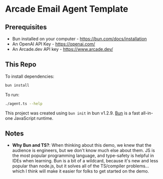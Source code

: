 # Arcade Email Agent Template

## Prerequisites

- Bun installed on your computer - https://bun.com/docs/installation
- An OpenAI API Key - https://openai.com/
- An Arcade.dev API key - https://www.arcade.dev/

## This Repo

To install dependencies:

```bash
bun install
```

To run:

```bash
./agent.ts --help
```

This project was created using `bun init` in bun v1.2.9. [Bun](https://bun.sh) is a fast all-in-one JavaScript runtime.

## Notes

- **Why Bun and TS?**: When thinking about this demo, we knew that the audience is engineers, but we don't know much else about them. JS is the most popular programming language, and type-safety is helpful in IDEs when learning. Bun is a bit of a wildcard, because it's new and less popular than node.js, but it solves all of the TS/compiler problems... which I think will make it easier for folks to get started on the demo.
